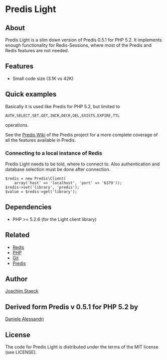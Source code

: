 # Predis Light #

## About ##

Predis Light is a slim down version of Predis 0.5.1 for PHP 5.2.
It implements enough functionality for Redis-Sessions, where 
most of the Predis and Redis features are not needed.

## Features ##

- Small code size (3.1K vs 42K)

## Quick examples ##

Basically it is used like Predis for PHP 5.2, but limited to 

    AUTH,SELECT,SET,GET,INCR,DECR,DEL,EXISTS,EXPIRE,TTL

operations. 

See the [Predis Wiki](http://wiki.github.com/nrk/predis) of the 
Predis project for a more complete coverage of all the features
available in Predis.

### Connecting to a local instance of Redis ###

Predis Light needs to be told, where to connect to. Also 
authentication and database selection must be done after
connection.

    $redis = new Predis\Client(
		array('host' => 'localhost', 'port' => '6379'));
    $redis->set('library', 'predis');
    $value = $redis->get('library');

## Dependencies ##

- PHP >= 5.2.6 (for the Light client library)


## Related ##
- [Redis](http://code.google.com/p/redis/)
- [PHP](http://php.net/)
- [Git](http://git-scm.com/)
- [Predis](http://github.com/nrk/predis/)

## Author ##
[Joachim Staeck](mailto:js@iquer.net)

## Derived form Predis v 0.5.1 for PHP 5.2 by ## 
[Daniele Alessandri](mailto:suppakilla@gmail.com)

## License ##

The code for Predis Light is distributed under the terms of the MIT license (see LICENSE).